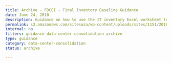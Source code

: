 ```yaml
---
title: Archive - FDCCI - Final Inventory Baseline Guidance
date: June 24, 2010
description: Guidance on how to use the IT inventory Excel worksheet template to create your inventory.
permalink: s3.amazonaws.com/sitesusa/wp-content/uploads/sites/1151/2016/11/FDCCI-Final-Inventory-Baseline-Guidance.doc
internal: no
filters: guidance data-center-consolidation archive
type: guidance
category: data-center-consolidation
status: archive

---
```

